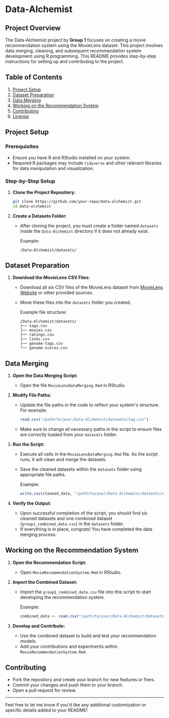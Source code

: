 # Data-Alchemist

## Project Overview
The Data-Alchemist project by **Group 1** focuses on creating a movie recommendation system using the MovieLens dataset. This project involves data merging, cleaning, and subsequent recommendation system development using R programming. This README provides step-by-step instructions for setting up and contributing to the project.

## Table of Contents
1. [Project Setup](#project-setup)
2. [Dataset Preparation](#dataset-preparation)
3. [Data Merging](#data-merging)
4. [Working on the Recommendation System](#working-on-the-recommendation-system)
5. [Contributing](#contributing)
6. [License](#license)

## Project Setup
### Prerequisites
- Ensure you have R and RStudio installed on your system.
- Required R packages may include `tidyverse` and other relevant libraries for data manipulation and visualization.

### Step-by-Step Setup
1. **Clone the Project Repository:**
   ```bash
   git clone https://github.com/your-repo/data-alchemist.git
   cd data-alchemist
   ```
2. **Create a Datasets Folder:**
   - After cloning the project, you must create a folder named `datasets` inside the `Data-Alchemist` directory if it does not already exist.

     Example:
     ```
     /Data-Alchemist/datasets/
     ```

## Dataset Preparation
1. **Download the MovieLens CSV Files:**
   - Download all six CSV files of the MovieLens dataset from [MovieLens Website](https://grouplens.org/datasets/movielens/) or other provided sources.
   - Move these files into the `datasets` folder you created.

     Example file structure:
     ```
     /Data-Alchemist/datasets/
     ├── tags.csv
     ├── movies.csv
     ├── ratings.csv
     ├── links.csv
     ├── genome-tags.csv
     └── genome-scores.csv
     ```

## Data Merging
1. **Open the Data Merging Script:**
   - Open the file `MovieLensDataMerging.Rmd` in RStudio.

2. **Modify File Paths:**
   - Update the file paths in the code to reflect your system's structure. For example:
     ```r
     read.csv("/path/to/your/Data-Alchemist/datasets/tag.csv")
     ```
   - Make sure to change all necessary paths in the script to ensure files are correctly loaded from your `datasets` folder.

3. **Run the Script:**
   - Execute all cells in the `MovieLensDataMerging.Rmd` file. As the script runs, it will clean and merge the datasets.
   - Save the cleaned datasets within the `datasets` folder using appropriate file paths.

     Example:
     ```r
     write.csv(cleaned_data, "/path/to/your/Data-Alchemist/datasets/cleaned_data.csv")
     ```

4. **Verify the Output:**
   - Upon successful completion of the script, you should find six cleaned datasets and one combined dataset (`group1_combined_data.csv`) in the `datasets` folder.
   - If everything is in place, congrats! You have completed the data merging process.

## Working on the Recommendation System
1. **Open the Recommendation Script:**
   - Open `MovieRecommendationSystem.Rmd` in RStudio.

2. **Import the Combined Dataset:**
   - Import the `group1_combined_data.csv` file into this script to start developing the recommendation system.

     Example:
     ```r
     combined_data <- read.csv("/path/to/your/Data-Alchemist/datasets/group1_combined_data.csv")
     ```
3. **Develop and Contribute:**
   - Use the combined dataset to build and test your recommendation models.
   - Add your contributions and experiments within `MovieRecommendationSystem.Rmd`.

## Contributing
- Fork the repository and create your branch for new features or fixes.
- Commit your changes and push them to your branch.
- Open a pull request for review.

---

Feel free to let me know if you'd like any additional customization or specific details added to your README!